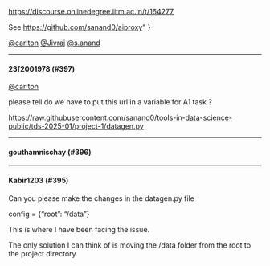 https://discourse.onlinedegree.iitm.ac.in/t/164277

See https://github.com/sanand0/aiproxy"
}
</code></pre>
<p><a class="mention" href="/u/carlton">@carlton</a> <a class="mention" href="/u/jivraj">@Jivraj</a> <a class="mention" href="/u/s.anand">@s.anand</a></p><hr>

<h4>23f2001978 (#397)</h4>
<p><a class="mention" href="/u/carlton">@carlton</a></p>
<p>please tell do we have to put this url in a variable for A1 task ?</p>
<p><a class="onebox" href="https://raw.githubusercontent.com/sanand0/tools-in-data-science-public/tds-2025-01/project-1/datagen.py" rel="noopener nofollow ugc" target="_blank">https://raw.githubusercontent.com/sanand0/tools-in-data-science-public/tds-2025-01/project-1/datagen.py</a></p><hr>

<h4>gouthamnischay (#396)</h4>
<div class="youtube-onebox lazy-video-container" data-provider-name="youtube" data-video-id="NkUmOagUORE" data-video-start-time="" data-video-title="TDS Jan 2025 Live Stream">
<a class="video-thumbnail" href="https://www.youtube.com/watch?v=NkUmOagUORE" rel="noopener nofollow ugc" target="_blank">

</a>
</div>
<hr>

<h4>Kabir1203 (#395)</h4>
<p>Can you please make the changes in the datagen.py file</p>
<p>config = {“root”: “/data”}</p>
<p>This is where I have been facing the issue.</p>
<p>The only solution I can think of is moving the /data folder from the root to the project directory.